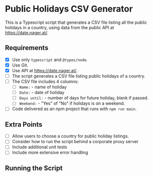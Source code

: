 # Public Holidays CSV Generator

This is a Typescript script that generates a CSV file listing all the public holidays in a country, using data from the public API at https://date.nager.at/.

## Requirements

- [x] Use only `typescript` and `@types/node`.
- [x] Use Git.
- [x] Use API at https://date.nager.at/.
- [ ] The script generates a CSV file listing public holidays of a country.
- [ ] The CSV file includes 4 columns:
  - [ ] `Name:` - name of holiday
  - [ ] `Date:` - date of holiday
  - [ ] `Days until:` - number of days for future holiday, blank if passed.
  - [ ] `Weekend:` - "Yes" of "No" if holidays is on a weekend.
- [ ] Code delivered as an npm project that runs with `npm run main`.

## Extra Points

- [ ] Allow users to choose a country for public holiday listings.
- [ ] Consider how to run the script behind a corporate proxy server
- [ ] Include additional unit tests
- [ ] Include more extensive error handling

## Running the Script
